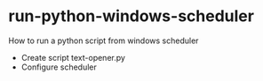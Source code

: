 # run-python-windows-scheduler

How to run a python script from windows scheduler

* Create script text-opener.py
* Configure scheduler
